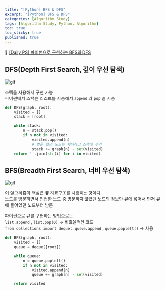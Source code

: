 ```yaml
---
title: "[Python] BFS & DFS"
excerpt: "[Python] BFS & DFS"
categories: [Algorithm Study]
tags: [Algorithm Study, Python, Algorithm]
toc: true
toc_sticky: true
published: true
---
```


📌 [[Daily PS] 파이썬으로 구현하는 BFS와 DFS](https://cyc1am3n.github.io/2019/04/26/bfs_dfs_with_python.html)

## DFS(Depth First Search, 깊이 우선 탐색)

![gif](https://upload.wikimedia.org/wikipedia/commons/7/7f/Depth-First-Search.gif) <br>

스택을 사용해서 구현 가능 <br>
파이썬에서 스택은 리스트를 사용해서 `append` 와 `pop` 을 사용

```python
def DFS(graph, root):
    visited = []
    stack = [root]

    while stack:
        n = stack.pop()
        if n not in visited:
            visited.append(n)
            # 방문 했던 노드는 제외하고 스택에 추가
            stack += graph[n] - set(visited)
    return ''.join(str(i) for i in visited)
```

## BFS(Breadth First Search, 너비 우선 탐색)

![gif](https://upload.wikimedia.org/wikipedia/commons/5/5d/Breadth-First-Search-Algorithm.gif) <br>

이 알고리즘의 핵심은 **큐** 자료구조를 사용하는 것이다. <br>
노드를 방문하면서 인접한 노드 중 방문하지 않았던 노드의 정보만 큐에 넣어서 먼저 큐에 들어있던 노드부터 방문 <br>

파이썬으로 큐를 구현하는 방법으로는 <br>
`list.append` , `list.pop(0)` -> 비효율적인 코드 <br>
`from collections import deque` :: `queue.append` , `queue.popleft()` -> 사용

```python
def BFS(graph, root):
    visited = []
    queue = deque([root])

    while queue:
        n = queue.popleft()
        if n not in visited:
            visited.append(n)
            queue += graph[n] - set(visited)

    return visited
```
